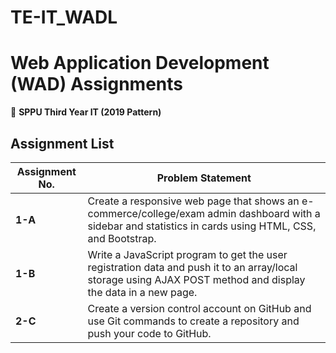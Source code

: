 # TE-IT_WADL

# Web Application Development (WAD) Assignments  
📌 **SPPU Third Year IT (2019 Pattern)**  

## **Assignment List**  

| Assignment No. | Problem Statement |
|--------------|-----------------|
| **1-A** | Create a responsive web page that shows an e-commerce/college/exam admin dashboard with a sidebar and statistics in cards using HTML, CSS, and Bootstrap. |
| **1-B** | Write a JavaScript program to get the user registration data and push it to an array/local storage using AJAX POST method and display the data in a new page. |
| **2-C** | Create a version control account on GitHub and use Git commands to create a repository and push your code to GitHub. |

